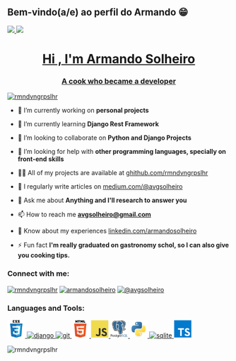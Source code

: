 ## Bem-vindo(a/e) ao perfil do Armando 😁

<div>
   <a href="https://github.com/rmndvngrpslhr">
   <img height="180em" src="https://github-readme-stats-mu-five-92.vercel.app/api?username=rmndvngrpslhr&show_icons=true&theme=tokyonight&include_all_commits=true&count_private=true"/>
   <img height="180em" src="https://github-readme-stats-mu-five-92.vercel.app/api/top-langs/?username=rmndvngrpslhr&layout=compact&langs_count=6&theme=tokyonight"/>
</div>
 
<div>
   <h1 align="center">Hi , I'm Armando Solheiro</h1>
   <h3 align="center">A cook who became a developer</h3>

   <p align="left"> <a href="https://twitter.com/rmndvngrpslhr" target="blank"><img src="https://img.shields.io/twitter/follow/rmndvngrpslhr?logo=twitter&style=for-the-badge" alt="rmndvngrpslhr" /></a> </p>

   - 🔭 I’m currently working on **personal projects**

   - 🌱 I’m currently learning **Django Rest Framework**

   - 👯 I’m looking to collaborate on **Python and Django Projects**

   - 🤝 I’m looking for help with **other programming languages, specially on front-end skills**

   - 👨‍💻 All of my projects are available at [ghithub.com/rmndvngrpslhr](ghithub.com/rmndvngrpslhr)

   - 📝 I regularly write articles on [medium.com/@avgsolheiro](medium.com/@avgsolheiro)

   - 💬 Ask me about **Anything and I'll research to answer you**

   - 📫 How to reach me **avgsolheiro@gmail.com**

   - 📄 Know about my experiences [linkedin.com/armandosolheiro](linkedin.com/armandosolheiro)

   - ⚡ Fun fact **I'm really graduated on gastronomy schol, so I can also give you cooking tips.**

   <h3 align="left">Connect with me:</h3>
   <p align="left">
   <a href="https://twitter.com/rmndvngrpslhr" target="blank"><img align="center" src="https://raw.githubusercontent.com/rahuldkjain/github-profile-readme-generator/master/src/images/icons/Social/twitter.svg" alt="rmndvngrpslhr" height="30" width="40" /></a>
   <a href="https://linkedin.com/in/armandosolheiro" target="blank"><img align="center" src="https://raw.githubusercontent.com/rahuldkjain/github-profile-readme-generator/master/src/images/icons/Social/linked-in-alt.svg" alt="armandosolheiro" height="30" width="40" /></a>
   <a href="https://medium.com/@avgsolheiro" target="blank"><img align="center" src="https://raw.githubusercontent.com/rahuldkjain/github-profile-readme-generator/master/src/images/icons/Social/medium.svg" alt="@avgsolheiro" height="30" width="40" /></a>
   </p>

   <h3 align="left">Languages and Tools:</h3>
   <p align="left"> <a href="https://www.w3schools.com/css/" target="_blank" rel="noreferrer"> <img src="https://raw.githubusercontent.com/devicons/devicon/master/icons/css3/css3-original-wordmark.svg" alt="css3" width="40" height="40"/> </a> <a href="https://www.djangoproject.com/" target="_blank" rel="noreferrer"> <img src="https://cdn.worldvectorlogo.com/logos/django.svg" alt="django" width="40" height="40"/> </a> <a href="https://git-scm.com/" target="_blank" rel="noreferrer"> <img src="https://www.vectorlogo.zone/logos/git-scm/git-scm-icon.svg" alt="git" width="40" height="40"/> </a> <a href="https://www.w3.org/html/" target="_blank" rel="noreferrer"> <img src="https://raw.githubusercontent.com/devicons/devicon/master/icons/html5/html5-original-wordmark.svg" alt="html5" width="40" height="40"/> </a> <a href="https://developer.mozilla.org/en-US/docs/Web/JavaScript" target="_blank" rel="noreferrer"> <img src="https://raw.githubusercontent.com/devicons/devicon/master/icons/javascript/javascript-original.svg" alt="javascript" width="40" height="40"/> </a> <a href="https://www.postgresql.org" target="_blank" rel="noreferrer"> <img src="https://raw.githubusercontent.com/devicons/devicon/master/icons/postgresql/postgresql-original-wordmark.svg" alt="postgresql" width="40" height="40"/> </a> <a href="https://www.python.org" target="_blank" rel="noreferrer"> <img src="https://raw.githubusercontent.com/devicons/devicon/master/icons/python/python-original.svg" alt="python" width="40" height="40"/> </a> <a href="https://www.sqlite.org/" target="_blank" rel="noreferrer"> <img src="https://www.vectorlogo.zone/logos/sqlite/sqlite-icon.svg" alt="sqlite" width="40" height="40"/> </a> <a href="https://www.typescriptlang.org/" target="_blank" rel="noreferrer"> <img src="https://raw.githubusercontent.com/devicons/devicon/master/icons/typescript/typescript-original.svg" alt="typescript" width="40" height="40"/> </a> </p>

   <p><img align="center" src="https://github-readme-stats.vercel.app/api/top-langs?username=rmndvngrpslhr&show_icons=true&locale=en&layout=compact" alt="rmndvngrpslhr" /></p>
</div>
